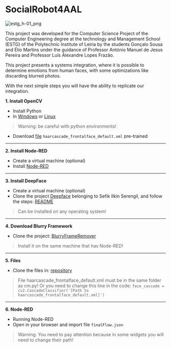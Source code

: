 # SocialRobot4AAL
![estg_h-01_png](https://user-images.githubusercontent.com/45467998/125843191-a854b410-923e-46f0-8636-4d9ba790ba6e.png)


This project was developed for the Computer Science Project of the Computer Engineering degree at the technology and Management School (ESTG) of the Polytechnic Institute of Leiria by the students Gonçalo Sousa and Élio Martins under the guidance of Professor António Manuel de Jesus Pereira and Professor Luís Alexandre Lopes Frazão. 


This project presents a systems integration, where it is possible to determine emotions from human faces, with some optimizations like discarding blurred photos.

With the next simple steps you will have the ability to replicate our integration.

**1. Install OpenCV**
- Install Python 
- In [Windows](https://www.geeksforgeeks.org/how-to-install-opencv-for-python-in-windows/) or [Linux](https://docs.opencv.org/master/d7/d9f/tutorial_linux_install.html)
> Warning: be careful with python environments!
- Download [file](https://github.com/opencv/opencv/blob/master/data/haarcascades/haarcascade_frontalface_default.xml) `haarcascade_frontalface_default.xml` pre-trained
---------------------------------------------------------------
**2. Install Node-RED**
- Create a virtual machine (optional)
- Install [Node-RED](https://nodered.org/docs/getting-started/)
---------------------------------------------------------------
**3. Install DeepFace**
- Create a virtual machine (optional)
- Clone the project [Deepface](https://github.com/serengil/deepface) belonging to Sefik Ilkin Serengil, and follow the steps: [README](https://github.com/serengil/deepface#readme)

> Can be installed on any operating system!
---------------------------------------------------------------
**4. Download Blurry Framework**
- Clone the project: [BlurryFrameRemover](https://github.com/deepshakes/BlurryFrameRemover)

> Install it on the same machine that has Node-RED!
---------------------------------------------------------------
**5. Files**
- Clone the files in: [repository](https://github.com/Goncalo-sousa/SocialRobot4AAL.git)

> File haarcascade_frontalface_default.xml must be in the same folder as cm.py! Or you need to change this line in the code: `face_cascade = cv2.CascadeClassifier('[Path to haarcascade_frontalface_default.xml]')` 
---------------------------------------------------------------
**6. Node-RED**
- Running Node-RED
- Open in your browser and import file `finalFlow.json` 

> Warning: You need to pay attention because in some widgets you will need to change their path!
